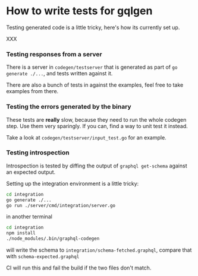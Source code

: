 How to write tests for gqlgen
===

Testing generated code is a little tricky, here's how its currently set up.

XXX 
### Testing responses from a server

There is a server in `codegen/testserver` that is generated as part
of `go generate ./...`, and tests written against it.

There are also a bunch of tests in against the examples, feel free to take examples from there.


### Testing the errors generated by the binary

These tests are **really** slow, because they need to run the whole codegen step. Use them very sparingly. If you can, find a way to unit test it instead.

Take a look at `codegen/testserver/input_test.go` for an example.

### Testing introspection

Introspection is tested by diffing the output of `graphql get-schema` against an expected output.

Setting up the integration environment is a little tricky:
```bash
cd integration
go generate ./...
go run ./server/cmd/integration/server.go
```
in another terminal
```bash
cd integration
npm install
./node_modules/.bin/graphql-codegen
```

will write the schema to `integration/schema-fetched.graphql`, compare that with `schema-expected.graphql`

CI will run this and fail the build if the two files don't match.
